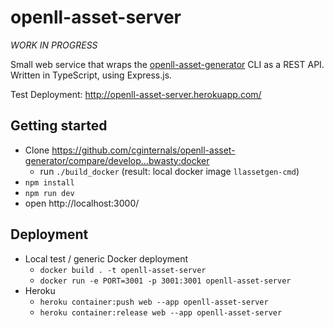 # openll-asset-server

*WORK IN PROGRESS*

Small web service that wraps the [openll-asset-generator](https://github.com/cginternals/openll-asset-generator) CLI as a REST API. Written in TypeScript, using Express.js.

Test Deployment: http://openll-asset-server.herokuapp.com/

## Getting started
* Clone https://github.com/cginternals/openll-asset-generator/compare/develop...bwasty:docker
  - run `./build_docker` (result: local docker image `llassetgen-cmd`)
* `npm install`
* `npm run dev`
* open http://localhost:3000/

## Deployment
* Local test / generic Docker deployment
    * `docker build . -t openll-asset-server`
    * `docker run -e PORT=3001 -p 3001:3001 openll-asset-server`
* Heroku
    * `heroku container:push web --app openll-asset-server`
    * `heroku container:release web --app openll-asset-server`

